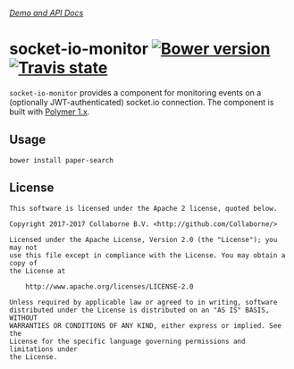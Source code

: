 _[Demo and API Docs](http://collaborne.github.io/socket-io-monitor)_

# socket-io-monitor [![Bower version](https://badge.fury.io/bo/socket-io-monitor.svg)](http://badge.fury.io/bo/socket-io-monitor) [![Travis state](https://travis-ci.org/Collaborne/socket-io-monitor.svg?branch=master)](https://travis-ci.org/Collaborne/socket-io-monitor)

`socket-io-monitor` provides a component for monitoring events on a (optionally JWT-authenticated) socket.io connection.  The component is built with [Polymer 1.x](https://www.polymer-project.org).

## Usage

`bower install paper-search`

## License

    This software is licensed under the Apache 2 license, quoted below.

    Copyright 2017-2017 Collaborne B.V. <http://github.com/Collaborne/>

    Licensed under the Apache License, Version 2.0 (the "License"); you may not
    use this file except in compliance with the License. You may obtain a copy of
    the License at

        http://www.apache.org/licenses/LICENSE-2.0

    Unless required by applicable law or agreed to in writing, software
    distributed under the License is distributed on an "AS IS" BASIS, WITHOUT
    WARRANTIES OR CONDITIONS OF ANY KIND, either express or implied. See the
    License for the specific language governing permissions and limitations under
    the License.
